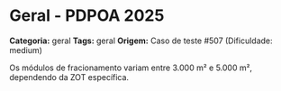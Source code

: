 # Geral - PDPOA 2025

**Categoria:** geral
**Tags:** geral
**Origem:** Caso de teste #507 (Dificuldade: medium)

Os módulos de fracionamento variam entre 3.000 m² e 5.000 m², dependendo da ZOT específica.